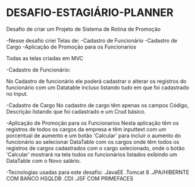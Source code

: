 # DESAFIO-ESTAGIÁRIO-PLANNER

Desafio de criar um Projeto de Sistema de Rotina de Promoção

-Nesse desafio criei Telas de:
-Cadastro de Funcionário
-Cadastro de Cargo
-Aplicação de Promoção para os Funcionarios

Todas as telas criadas em MVC

-Cadastro de Funcionário:

No Cadastro  de funcionário ele poderá cadastrar o alterar os registros do funcionário com um Datatable incluso listando tudo em que foi cadastrado no Input.

-Cadastro de Cargo
No cadastro de cargo têm apenas os campos Código, Descrição listando que foi cadastrado e um Crud básico.


-Aplicação de Promoção para os Funcionarios
Nesta aplicação têm os registros de todos os cargos da empresa e têm inputtext com um porcentual de aumento e um botão 'Calcular' para incluir o aumento do funcionário ao selecionar DataTable com os cargos onde têm todos os registros de cargos cadastrados com o cargo selecionado, onde o botão 'Calcular' mostrará na tela todos os funcionários listados exibindo um DataTable com o Novo salário. 

-Tecnologias usadas para este desafio: 
.JavaEE
.Tomcat 8
.JPA/HIBERNTE COM BANCO HSQLDB
.CDI
.JSF COM PRIMEFACES


